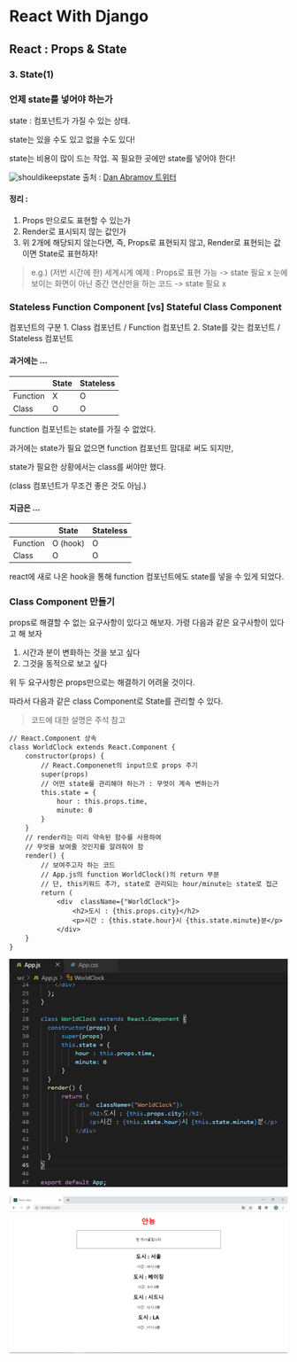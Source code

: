 

# React With Django
## React : Props & State
### 3. State(1)

### 언제 state를 넣어야 하는가

state : 컴포넌트가 가질 수 있는 상태. 

state는 있을 수도 있고 없을 수도 있다!

state는 비용이 많이 드는 작업. 꼭 필요한 곳에만 state를 넣어야 한다!

![shouldikeepstate](https://pbs.twimg.com/media/CmeBsGzW8AQp_av.jpg)
출처 : [Dan Abramov 트위터](https://twitter.com/dan_abramov/status/749710501916139520)

#### 정리 :
1. Props 만으로도 표현할 수 있는가
2. Render로 표시되지 않는 값인가
3. 위 2개에 해당되지 않는다면,
즉, Props로 표현되지 않고, Render로 표현되는 값이면 State로 표현하자!

>e.g.)
>(저번 시간에 한) 세계시계 예제 : Props로 표현 가능 -> state 필요 x
>눈에 보이는 화면이 아닌 중간 연산만을 하는 코드 -> state 필요 x

### Stateless Function Component [vs] Stateful Class Component

컴포넌트의 구분
	1. Class 컴포넌트 / Function 컴포넌트
	2. State를 갖는 컴포넌트 / Stateless 컴포넌트

#### 과거에는 ...  

|  | State | Stateless |
|--|--|--|
| Function | X | O |
| Class | O | O |

function 컴포넌트는 state를 가질 수 없었다.

과거에는 state가 필요 없으면 function 컴포넌트 맘대로 써도 되지만,

state가 필요한 상황에서는 class를 써야만 했다.

(class 컴포넌트가 무조건 좋은 것도 아님.)

#### 지금은 ... 

|  | State | Stateless |
|--|--|--|
| Function | O (hook) | O |
| Class | O | O |

react에 새로 나온 hook을 통해 
function 컴포넌트에도 state를 넣을 수 있게 되었다.

### Class Component 만들기

props로 해결할 수 없는 요구사항이 있다고 해보자.
가령 다음과 같은 요구사항이 있다고 해 보자
1. 시간과 분이 변화하는 것을 보고 싶다
2. 그것을 동적으로 보고 싶다

위 두 요구사항은 props만으로는 해결하기 어려울 것이다.

따라서 다음과 같은 class Component로 State를 관리할 수 있다.
>코드에 대한 설명은 주석 참고
```
// React.Component 상속
class WorldClock extends React.Component {
    constructor(props) {
        // React.Componenet의 input으로 props 주기
        super(props)
        // 어떤 state를 관리해야 하는가 : 무엇이 계속 변하는가
        this.state = { 
            hour : this.props.time,
            minute: 0
        }
    }
    // render라는 미리 약속된 함수를 사용하여 
    // 무엇을 보여줄 것인지를 알려줘야 함
    render() {
        // 보여주고자 하는 코드
        // App.js의 function WorldClock()의 return 부분
        // 단, this키워드 추가, state로 관리되는 hour/minute는 state로 접근
        return (
            <div  className={"WorldClock"}>
                <h2>도시 : {this.props.city}</h2>
                <p>시간 : {this.state.hour}시 {this.state.minute}분</p>
            </div>
    }
}
```

![full code](/img/3/3/classState.png)

![result](/img/3/3/result.png)